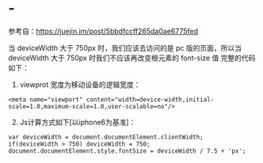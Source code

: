 # -
参考自：https://juejin.im/post/5bbdfccff265da0ae6775fed

当 deviceWidth 大于 750px 时，我们应该去访问的是 pc 版的页面，所以当 deviceWidth 大于 750px 时我们不应该再改变根元素的 font-size 值
完整的代码如下：

1. viewprot 宽度为移动设备的逻辑宽度：
  ```
 <meta name="viewport" content="width=device-width,initial-scale=1.0,maximum-scale=1.0,user-scalable=no"/>
  ```
2. Js计算方式如下[以iphone6为基准]：
  ```
var deviceWidth = document.documentElement.clientWidth;
if(deviceWidth > 750) deviceWidth = 750;
document.documentElement.style.fontSize = deviceWidth / 7.5 + 'px';
  ```
